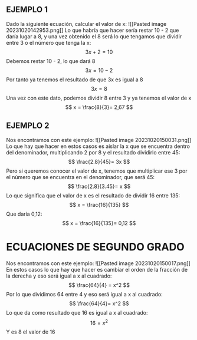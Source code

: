 ## EJEMPLO 1
Dado la siguiente ecuación, calcular el valor de x:
![[Pasted image 20231020142953.png]]
Lo que habría que hacer sería restar 10 - 2 que daría lugar a 8, y una vez obtenido el 8 será lo que tengamos que dividir entre 3 o el número que tenga la x:
$$
3x + 2 = 10
$$
Debemos restar 10 - 2, lo que dará 8
$$
3x = 10 - 2
$$
Por tanto ya tenemos el resultado de que 3x es igual a 8
$$
3x = 8
$$
Una vez con este dato, podemos dividir 8 entre 3 y ya tenemos el valor de x
$$
x = \frac{8}{3}= 2,67
$$
## EJEMPLO 2
Nos encontramos con este ejemplo:
![[Pasted image 20231020150031.png]]
Lo que hay que hacer en estos casos es aislar la x que se encuentra dentro del denominador, multiplicando 2 por 8 y el resultado dividirlo entre 45:
$$
\frac{2.8}{45}= 3x
$$
Pero si queremos conocer el valor de x, tenemos que multiplicar ese 3 por el número que se encuentra en el denominador, que será 45:
$$
\frac{2.8}{3.45}= x
$$
Lo que significa que el valor de x es el resultado de dividir 16 entre 135:
$$
x = \frac{16}{135}
$$
Que daría 0,12:
$$
x = \frac{16}{135}= 0,12
$$
# ECUACIONES DE SEGUNDO GRADO
Nos encontramos con este ejemplo:
![[Pasted image 20231020150017.png]]
En estos casos lo que hay que hacer es cambiar el orden de la fracción de la derecha y eso será igual a x al cuadrado:
$$
\frac{64}{4} = x^2
$$
Por lo que dividimos 64 entre 4 y eso será igual a x al cuadrado:
$$
\frac{64}{4}= x^2
$$
Lo que da como resultado que 16 es igual a x al cuadrado:
$$
16 = x^2
$$
Y es 8 el valor de 16